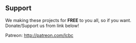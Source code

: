 ## Support

We making these projects for **FREE** to you all, so if you want. Donate/Support us from link below!


Patreon: <http://patreon.com/lcbc>
